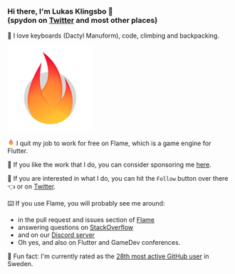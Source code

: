 ### Hi there, I'm Lukas Klingsbo 👋<br/>(spydon on [Twitter](https://twitter.com/spydon) and most other places)

💖 I love keyboards (Dactyl Manuform), code, climbing and backpacking.

![The Flame logo](https://raw.githubusercontent.com/flame-engine/brand/main/icons/Icon-192.png)

![Flame icon](https://github.com/flame-engine/brand/blob/main/icons/favicon.png) I quit my job to work for free on Flame, which is a game engine for Flutter.

💸 If you like the work that I do, you can consider sponsoring me [here](https://github.com/sponsors/spydon/).

🌱 If you are interested in what I do, you can hit the `Follow` button over there 👈 or on [Twitter](https://twitter.com/spyd0n).

⌨️ If you use Flame, you will probably see me around:
 - in the pull request and issues section of [Flame](https://github.com/flame-engine/flame)
 - answering questions on [StackOverflow](https://stackoverflow.com/users/789545/spydon) 
 - and on our [Discord server](https://discord.com/invite/pxrBmy4)
 - Oh yes, and also on Flutter and GameDev conferences.

🤖 Fun fact: I'm currently rated as the [28th most active GitHub user](https://commits.top/sweden.html) in Sweden.


<!--
**spydon/spydon** is a ✨ _special_ ✨ repository because its `README.md` (this file) appears on your GitHub profile.

Here are some ideas to get you started:

- 🔭 I’m currently working on ...
- 🌱 I’m currently learning ...
- 👯 I’m looking to collaborate on ...
- 🤔 I’m looking for help with ...
- 💬 Ask me about ...
- 📫 How to reach me: ...
- 😄 Pronouns: ...
- ⚡ Fun fact: ...
-->
